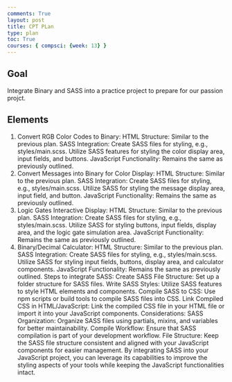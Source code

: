 ```yaml
---
comments: True
layout: post
title: CPT PLan
type: plan
toc: True
courses: { compsci: {week: 13} }
---
```

## Goal
Integrate Binary and SASS into a practice project to prepare for our passion projct.
## Elements
1. Convert RGB Color Codes to Binary:
HTML Structure: Similar to the previous plan.
SASS Integration:
Create SASS files for styling, e.g., styles/main.scss.
Utilize SASS features for styling the color display area, input fields, and buttons.
JavaScript Functionality: Remains the same as previously outlined.
2. Convert Messages into Binary for Color Display:
HTML Structure: Similar to the previous plan.
SASS Integration:
Create SASS files for styling, e.g., styles/main.scss.
Utilize SASS for styling the message display area, input field, and button.
JavaScript Functionality: Remains the same as previously outlined.
3. Logic Gates Interactive Display:
HTML Structure: Similar to the previous plan.
SASS Integration:
Create SASS files for styling, e.g., styles/main.scss.
Utilize SASS for styling buttons, input fields, display area, and the logic gate simulation area.
JavaScript Functionality: Remains the same as previously outlined.
4. Binary/Decimal Calculator:
HTML Structure: Similar to the previous plan.
SASS Integration:
Create SASS files for styling, e.g., styles/main.scss.
Utilize SASS for styling input fields, buttons, display area, and calculator components.
JavaScript Functionality: Remains the same as previously outlined.
Steps to integrate SASS:
Create SASS File Structure: Set up a folder structure for SASS files.
Write SASS Styles: Utilize SASS features to style HTML elements and components.
Compile SASS to CSS: Use npm scripts or build tools to compile SASS files into CSS.
Link Compiled CSS in HTML/JavaScript: Link the compiled CSS file in your HTML file or import it into your JavaScript components.
Considerations:
SASS Organization: Organize SASS files using partials, mixins, and variables for better maintainability.
Compile Workflow: Ensure that SASS compilation is part of your development workflow.
File Structure: Keep the SASS file structure consistent and aligned with your JavaScript components for easier management.
By integrating SASS into your JavaScript project, you can leverage its capabilities to improve the styling aspects of your tools while keeping the JavaScript functionalities intact.


